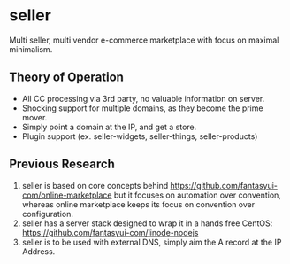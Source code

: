 # seller
Multi seller, multi vendor e-commerce marketplace with focus on maximal minimalism.

## Theory of Operation

- All CC processing via 3rd party, no valuable information on server.
- Shocking support for multiple domains, as they become the prime mover.
- Simply point a domain at the IP, and get a store.
- Plugin support (ex. seller-widgets, seller-things, seller-products)

## Previous Research

1. seller is based on core concepts behind https://github.com/fantasyui-com/online-marketplace but it focuses on automation over convention, whereas online marketplace keeps its focus on convention over configuration.
2. seller has a server stack designed to wrap it in a hands free CentOS: https://github.com/fantasyui-com/linode-nodejs
3. seller is to be used with external DNS, simply aim the A record at the IP Address.
